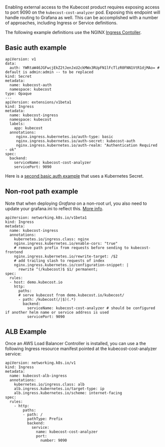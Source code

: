 Enabling external access to the Kubecost product requires exposing access to port 9090 on the `kubecost-cost-analyzer` pod.
Exposing this endpoint will handle routing to Grafana as well. 
This can be accomplished with a number of approaches, including Ingress or Service definitions.   

The following example definitions use the NGINX [Ingress Contoller](https://kubernetes.io/docs/concepts/services-networking/ingress-controllers/).

## Basic auth example

```
apiVersion: v1
data:
  auth: YWRtaW46JGFwcjEkZ2tJenJxU2ckMWx3RUpFN1lFcTlzR0FNN1VtR1djMAo= # default is admin:admin -- to be replaced
kind: Secret
metadata:
  name: kubecost-auth
  namespace: kubecost
type: Opaque
---
apiVersion: extensions/v1beta1
kind: Ingress
metadata:
  name: kubecost-ingress
  namespace: kubecost
  labels:
    app: kubecost
  annotations:
     nginx.ingress.kubernetes.io/auth-type: basic
     nginx.ingress.kubernetes.io/auth-secret: kubecost-auth
     nginx.ingress.kubernetes.io/auth-realm: "Authentication Required - ok"
spec:
  backend:
    serviceName: kubecost-cost-analyzer
    servicePort: 9090
```

Here is a [second basic auth example](https://kubernetes.github.io/ingress-nginx/examples/auth/basic/) that uses a Kubernetes Secret. 

## Non-root path example

Note that when deploying *Grafana* on a non-root url, you also need to update your grafana.ini to reflect this. [More info](https://github.com/kubecost/cost-analyzer-helm-chart/blob/cae42c28e12ecf8f1ad13ee17be8ce6633380b96/cost-analyzer/values.yaml#L335-L339).

```
apiVersion: networking.k8s.io/v1beta1
kind: Ingress
metadata:
  name: kubecost-ingress
  annotations:
    kubernetes.io/ingress.class: nginx
    nginx.ingress.kubernetes.io/enable-cors: "true"
    # remove path prefix from requests before sending to kubecost-frontend
    nginx.ingress.kubernetes.io/rewrite-target: /$2
    # add trailing slash to requests of index
    nginx.ingress.kubernetes.io/configuration-snippet: |
      rewrite ^(/kubecost)$ $1/ permanent;
spec:
  rules:
  - host: demo.kubecost.io
    http:
      paths:
      # serve kubecost from demo.kubecost.io/kubecost/
      - path: /kubecost(/|$)(.*)
        backend:
          serviceName: kubecost-cost-analyzer # should be configured if another helm name or service address is used 
          servicePort: 9090
```


## ALB Example

Once an AWS Load Balancer Controller is installed, you can use a the following Ingress resource manifest pointed at the kubecost-cost-analyzer service: 


```
apiVersion: networking.k8s.io/v1
kind: Ingress
metadata:
  name: kubecost-alb-ingress
  annotations:  
    kubernetes.io/ingress.class: alb
    alb.ingress.kubernetes.io/target-type: ip
    alb.ingress.kubernetes.io/scheme: internet-facing
spec:
  rules:
    - http:
        paths:
        - path: /
          pathType: Prefix
          backend:
            service:
              name: kubecost-cost-analyzer
              port:
                number: 9090
```                

